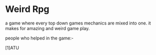 # Weird Rpg

a game where every top down games mechanics are mixed into one. it makes for amazing and weird game play.

people who helped in the game:-                       

[1]ATU